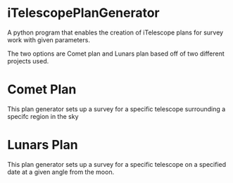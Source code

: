 # iTelescopePlanGenerator
A python program that enables the creation of iTelescope plans for survey work with given parameters.

The two options are Comet plan and Lunars plan based off of two different projects used.

# Comet Plan
This plan generator sets up a survey for a specific telescope surrounding a specifc region in the sky

# Lunars Plan
This plan generator sets up a survey for a specific telescope on a specified date at a given angle from the moon.
